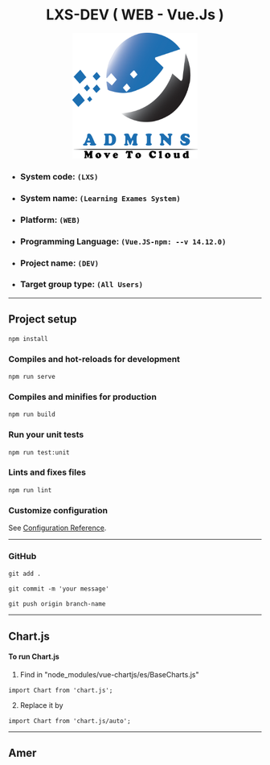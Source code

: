 <h1 align="center">LXS-DEV ( WEB - Vue.Js ) </h1>

<p align="center">
  <img width="250" height="250" src="./src/assets/images/logo.png">
</p>

- ### System code: `(LXS)`

- ### System name: `(Learning Exames System)`

- ### Platform: `(WEB)`

- ### Programming Language: `(Vue.JS-npm: --v 14.12.0)`

- ### Project name: `(DEV)`

- ### Target group type: `(All Users)`

---

## Project setup

```
npm install
```

### Compiles and hot-reloads for development

```
npm run serve
```

### Compiles and minifies for production

```
npm run build
```

### Run your unit tests

```
npm run test:unit
```

### Lints and fixes files

```
npm run lint
```

### Customize configuration

See [Configuration Reference](https://cli.vuejs.org/config/).

---

### GitHub

```
git add .
```

```
git commit -m 'your message'
```

```
git push origin branch-name
```

---

## Chart.js

#### To run Chart.js

1. Find in "node_modules/vue-chartjs/es/BaseCharts.js"

```
import Chart from 'chart.js';
```

2. Replace it by

```
import Chart from 'chart.js/auto';
```

---


## Amer 

